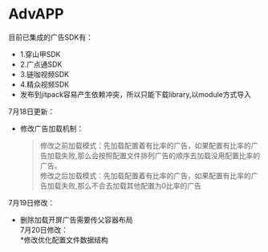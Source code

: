 # AdvAPP
目前已集成的广告SDK有：
* 1.穿山甲SDK
* 2.广点通SDK
* 3.链咖视频SDK
* 4.精众视频SDK
* 发布到jitpack容易产生依赖冲突，所以只能下载library,以module方式导入

7月18日更新：
* 修改广告加载机制：
    > 修改之前加载模式：先加载配置着有比率的广告，如果配置有比率的广告加载失败,那么会按照配置文件排列广告的顺序去加载没用配置比率的广告。  
    > 修改之后加载模式：先加载配置着有比率的广告，如果配置有比率的广告加载失败,那么不会去加载其他配置为0比率的广告
    
7月19日修改：  
* 删除加载开屏广告需要传父容器布局  
7月20日修改：  
*修改优化配置文件数据结构

